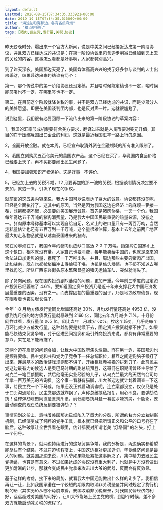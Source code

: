 ```yaml
---
layout: default
Lastmod: 2020-08-15T07:34:35.333921+00:00
date: 2019-10-15T07:34:35.333869+00:00
title: "海这边和海那边，各有各的麻烦"
author: "槽点挖掘机"
tags: [猪肉,民主党,发行量,关税,协议]
---
```



昨天傍晚时分，爆出来一个官方大新闻，说是中美之间已经接近达成第一阶段协议，并且双方已经达成的共识是：在第一阶段协议里包含逐步削减已经加到天上去的关税的内容。这事怎么看都是好事啊，大家都特别高兴。

到了昨天深夜，美国那边天亮了，美国媒体高高兴兴的找了好多参与谈判的人士出来采访，结果采访出来的结论有两个：

第一，那个传说中的第一阶段协议还没定稿，并且啥时候能定稿也不一定，啥时候能签署也不一定，在哪里签也不一定。

第二，在目前这个阶段就降关税的事，并不是双方已经达成的共识，而是少部分人的美好愿望。即便在美国谈判团内部，也是反对声一片。这就很尴尬了。

说到这里，我们很有必要回顾一下流传出来的第一阶段协议的草案内容：

1，我国的汇率形成机制要符合美方要求，翻译过来就是人民币要对美元升值。其目的在于压缩我国出口企业的利润，这就是最近我国汇率一路上行的原因。

2，全面开放金融。就在本周，已经宣布取消外资在金融领域的所有准入限制了。

3，我国立刻购买五百亿美元的美国农产品。这个已经在买了，毕竟国内食品价格已经要上天了，再不买都要闹出民生问题了。

4，我国要加强知识产权保护。这是好事，不评价。

5，已经加上去的关税不减，12 月要再加的那一波的关税，根据谈判情况决定要不要加。就这一条，引发了现在的争议。

就前面的这五条内容来说，我大中国可以说表达了巨大的诚意。协议都还没签呢，已经是全面执行了。这其中的原因，当然是因为我国这边在经济上的麻烦一茬接一茬，想拖都拖不起，必须要向美国展示诚意。首先是猪肉价格，一天一个价。我国每年高达五千万吨的猪肉消费量，乃是我大中国国民最重要的热量来源，没有之一。猪肉原本号称基本可以实现自给自足，名义上的进口量只有一两百万吨，当然走私量估计也还有五百万到一千万吨，这个量很难估算，基本上去年之前两广地区最大的走私物品就是从越南泰国进来的猪肉。

现在的麻烦在于，我国今年的猪肉供应缺口高达 2-3 千万吨。指望其它国家补上这个缺口，根本就没有量。人家自己也要消费，每年能卖给中国的，也就是原来的合法进口加走私的量，撑死了一千万吨出头。并且，周边那些主要的猪肉产出国，比如越南，现在也都被猪揾冲击得狼狈不堪，也都是焦头烂额，也不都不知道去哪里找肉吃。所以广西东兴街头原本繁荣昌盛的猪肉运输车队，突然就消失了。

除了猪肉问题，现在国内投资剧烈萎缩的问题，更加严重。今年前三季度的固定资产投资已经萎缩了 4.6%。要知道固定资产投资乃是近十年来支撑我大中国经济发展最重要的因素，没有之一。而支撑固投的最重要的因子，乃是地方政府债务，现在眼看着也丧失增长性了。

今年 1-8 月地方债发行量同比增幅还高达 30%，月均发行量还高达 4953 亿，没想到九月份的地方债发行量就暴跌到 2196 亿，同比去年九月减少 71%。十月份同样难看，发行量仅 965 亿，同比去年十月减少 62%。按这个趋势，几乎是每个月环比减少五成发行量。这种趋势要是持续下去，固定资产投资就撑不住了。如果能尽快结束贸易争端，对于促进民间投资和吸引外商投资来说，都具有非常重要的意义，实在是不能再拖了。

这两个迫在眉睫的问题叠加，让我大中国政府焦头烂额。而在另一边，美国那边也是烦得要命。民主党和共和党为了竞争下一任总统职位，相互之间连狗脑子都打了出来，连最基本的政治游戏规则都不讲了，开始相互赤裸裸的拼刺刀了。此前民主党这边最有力的候选人是奥巴马时期的副总统拜登，这哥们在职期间曾经主导给了乌克兰一笔巨额援助，然后他毫无实业经验的儿子，从乌克兰最大的天然气公司每年拿一百万美元的咨询费。这个事一看就有猫腻，川大爷这边就计划着调查一下这事，给民主党一个下马威。结果还没正式启动调查呢，连立案都没立，仅仅只是处于口头沟通阶段，民主党那边就炸锅了，声称总统挟私报复，用心不良，要弹劾总统！这种弹劾理由简直是匪夷所思。前任副总统拜登一看就涉嫌贪腐，不能查，要启动调查的现任总统反倒要被弹劾？？

事情闹到这份上，意味着美国那边已经陷入了巨大的分裂，所谓的权力分立和制衡机制，已经演变成了纯粹的党争工具，根本就已经把所谓正义和公平的口号扔在了脑后。这种破事让全世界看在眼里，估计都要对所谓老美 “灯塔国” 的名头，打上一个问号。

在这样的背景下，就两边持续进行的这场贸易争端，我的分析是，两边确实都希望能尽快有个结果，不过在迫切程度上，中国这边相对更加迫切，毕竟经济问题是最大的问题。就美国那边来说，川大爷如果能赶紧把这事解决了，集中精力去跟民主党撕逼，也算是有意义。不过如果达成的协议没有重大利好，也就是中方没有做出更加清晰的让步，那就会变成民主党拿来攻击川大爷的武器，反而会有反效果。

基于这样的考虑，接下来的局势，就看我大中国还能做出什么样的让步了。我相信再让一让，比如我国承诺在一个较短的期限内取消非关税壁垒并同时规定了执行机制的话（其实无论从哪个角度来看，我国取消非关税壁垒，对我国民营经济的利好，远远超过对美国的利好），让川大爷能堵上民主党的嘴。到那个时候，差不多双方就能启动减关税的流程了。

